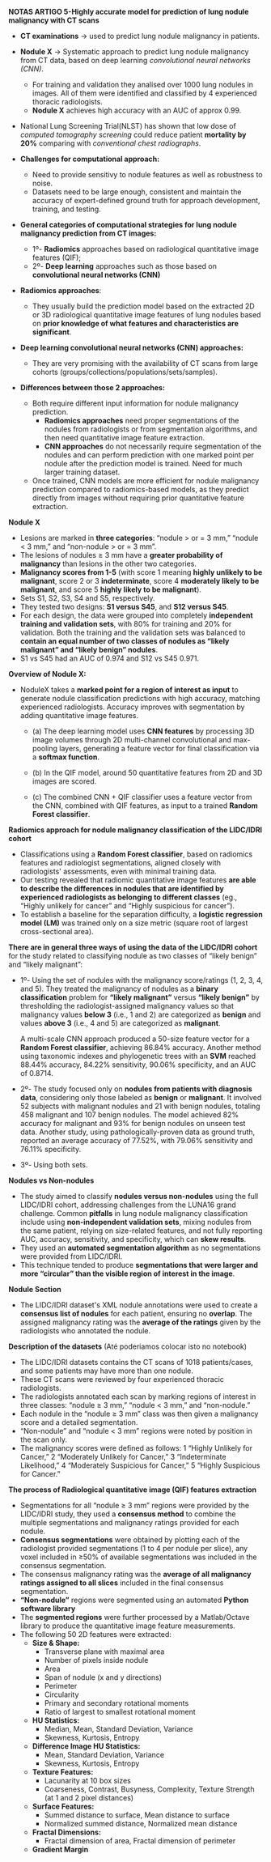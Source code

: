**NOTAS ARTIGO 5-Highly accurate model for prediction of lung nodule malignancy with CT scans** 

- **CT examinations** -> used to predict lung nodule malignancy in patients.

- **Nodule X** -> Systematic approach to predict lung nodule malignancy from CT data, based on deep learning *convolutional neural networks (CNN)*.
    - For training and validation they analised over 1000 lung nodules in images. All of them were identified and classified by 4 experienced thoracic radiologists.
    - **Nodule X** achieves high accuracy with an AUC of approx 0.99.

- National Lung Screening Trial(NLST) has shown that low dose of *computed tomography screening* could reduce patient **mortality by 20%** comparing with *conventional chest radiographs*.

- **Challenges for computational approach:**
    - Need to provide sensitivy to nodule features as well as robustness to noise.
    - Datasets need to be large enough, consistent and maintain the accuracy of expert-defined ground truth for approach development, training, and testing.

- **General categories of computational strategies for lung nodule malignancy prediction from CT images:**

    - 1º- **Radiomics** approaches based on radiological quantitative image features (QIF);
    - 2º- **Deep learning** approaches such as those based on **convolutional neural networks (CNN)**

- **Radiomics approaches**:
    - They usually build the prediction model based on the extracted 2D or 3D radiological quantitative image features of lung nodules based on **prior knowledge of what features and characteristics are significant**.

- **Deep learning convolutional neural networks (CNN) approaches:**
    - They are very promising with the availability of CT scans from large cohorts (groups/collections/populations/sets/samples).


- **Differences between those 2 approaches:**
    - Both require different input information for nodule malignancy prediction. 
        - **Radiomics approaches** need proper segmentations of the nodules from radiologists or from segmentation algorithms, and then need quantitative image feature extraction.
        - **CNN approaches** do not necessarily require segmentation of the nodules and can perform prediction with one marked point per nodule after the prediction model is trained. Need for much larger training dataset.
    - Once trained, CNN models are more efficient for nodule malignancy prediction compared to radiomics-based models, as they predict directly from images without requiring prior quantitative feature extraction.

**Nodule X**
- Lesions are marked in **three categories**: “nodule > or = 3 mm,” “nodule < 3 mm,” and “non-nodule > or = 3 mm”.
- The lesions of nodules ≥ 3 mm have a **greater probability of malignancy** than lesions in the other two categories.
- **Malignancy scores from 1-5** (with score 1 meaning **highly unlikely to be malignant**, score 2 or 3 **indeterminate**, score 4 **moderately likely to be malignant**, and score 5 **highly likely to be malignant**).
- Sets S1, S2, S3, S4 and S5, respectively.
- They tested two designs: **S1 versus S45**, and **S12 versus S45**.
- For each design, the data were grouped into completely **independent training and validation sets**, with 80% for training and 20% for validation. Both the training and the validation sets was balanced to **contain an equal number of two classes of nodules as “likely malignant” and “likely benign” nodules**.
- S1 vs S45 had an AUC of 0.974 and S12 vs S45 0.971.

**Overview of Nodule X:**

- NoduleX takes a **marked point for a region of interest as input** to generate nodule classification predictions with high accuracy, matching experienced radiologists. Accuracy improves with segmentation by adding quantitative image features. 

    - (a) The deep learning model uses **CNN features** by processing 3D image volumes through 2D multi-channel convolutional and max-pooling layers, generating a feature vector for final classification via a **softmax function**.

    - (b) In the QIF model, around 50 quantitative features from 2D and 3D images are scored.

    - (c) The combined CNN + QIF classifier uses a feature vector from the CNN, combined with QIF features, as input to a trained **Random Forest classifier**.

**Radiomics approach for nodule malignancy classification of the LIDC/IDRI cohort**
- Classifications using a **Random Forest classifier**, based on radiomics features and radiologist segmentations, aligned closely with radiologists' assessments, even with minimal training data.
- Our testing revealed that radiomic quantitative image features **are able to describe the differences in nodules that are identified by experienced radiologists as belonging to different classes** (eg., “Highly unlikely for cancer” and “Highly suspicious for cancer”).
- To establish a baseline for the separation difficulty, a **logistic regression model (LM)** was trained only on a size metric (square root of largest cross-sectional area).

**There are in general three ways of using the data of the LIDC/IDRI cohort** for the study related to classifying nodule as two classes of “likely benign” and “likely malignant”:
- 1º- Using the set of nodules with the malignancy score/ratings (1, 2, 3, 4, and 5). They treated the malignancy of nodules as a **binary classification** problem for **“likely malignant”** versus **“likely benign”** by thresholding the radiologist-assigned malignancy values so that malignancy values **below 3** (i.e., 1 and 2) are categorized as **benign** and values **above 3** (i.e., 4 and 5) are categorized as **malignant**. 

    A multi-scale CNN approach produced a 50-size feature vector for a **Random Forest classifier**, achieving 86.84% accuracy. Another method using taxonomic indexes and phylogenetic trees with an **SVM** reached 88.44% accuracy, 84.22% sensitivity, 90.06% specificity, and an AUC of 0.8714.

- 2º- The study focused only on **nodules from patients with diagnosis data**, considering only those labeled as **benign** or **malignant**. It involved 52 subjects with malignant nodules and 21 with benign nodules, totaling 458 malignant and 107 benign nodules. The model achieved 82% accuracy for malignant and 93% for benign nodules on unseen test data. Another study, using pathologically-proven data as ground truth, reported an average accuracy of 77.52%, with 79.06% sensitivity and 76.11% specificity.

- 3º- Using both sets.

**Nodules vs Non-nodules**
- The study aimed to classify **nodules versus non-nodules** using the full LIDC/IDRI cohort, addressing challenges from the LUNA16 grand challenge. Common **pitfalls** in lung nodule malignancy classification include using **non-independent validation sets**, mixing nodules from the same patient, relying on size-related features, and not fully reporting AUC, accuracy, sensitivity, and specificity, which can **skew results**. 
- They used an **automated segmentation algorithm** as no segmentations were provided from LIDC/IDRI.
-  This technique tended to produce **segmentations that were larger and more “circular” than the visible region of interest in the image**.

**Nodule Section**
- The LIDC/IDRI dataset's XML nodule annotations were used to create a **consensus list of nodules** for each patient, ensuring no **overlap**. The assigned malignancy rating was the **average of the ratings** given by the radiologists who annotated the nodule.


**Description of the datasets** (Até poderiamos colocar isto no notebook)
- The LIDC/IDRI datasets contains the CT scans of 1018 patients/cases, and some patients may have more than one nodule. 
- These CT scans were reviewed by four experienced thoracic radiologists. 
- The radiologists annotated each scan by marking regions of interest in three classes: “nodule ≥ 3 mm,” “nodule < 3 mm,” and “non-nodule.” 
- Each nodule in the “nodule ≥ 3 mm” class was then given a malignancy 
score and a detailed segmentation. 
- “Non-nodule” and “nodule < 3 mm” regions were noted by position in the scan only. 
- The malignancy scores were defined as follows: 1 “Highly Unlikely for Cancer,” 2 “Moderately Unlikely for Cancer,” 3 “Indeterminate Likelihood,” 4 “Moderately Suspicious for Cancer,” 5 “Highly Suspicious for Cancer.”

**The process of Radiological quantitative image (QIF) features extraction**

- Segmentations for all “nodule ≥ 3 mm” regions were provided by the LIDC/IDRI study, they used a **consensus method** to combine the multiple segmentations and malignancy ratings provided for each nodule.
-  **Consensus segmentations** were obtained by plotting each of the radiologist provided segmentations (1 to 4 per nodule per slice), any voxel included in ≥50% of available segmentations was included in the consensus segmentation.
- The consensus malignancy rating was the **average of all malignancy ratings assigned to all slices** included in the final consensus segmentation.
- **“Non-nodule”** regions were segmented using an automated **Python software library**
-  The **segmented regions** were further processed by a Matlab/Octave library to produce the quantitative image feature measurements.
- The following 50 2D features were extracted:
    - **Size & Shape:**
        - Transverse plane with maximal area
        - Number of pixels inside nodule
        - Area
        - Span of nodule (x and y directions)
        - Perimeter
        - Circularity
        - Primary and secondary rotational moments
        - Ratio of largest to smallest rotational moment
    - **HU Statistics:**
        - Median, Mean, Standard Deviation, Variance
        - Skewness, Kurtosis, Entropy
    - **Difference Image HU Statistics:**
        - Mean, Standard Deviation, Variance
        - Skewness, Kurtosis, Entropy
    - **Texture Features:**
        - Lacunarity at 10 box sizes
        - Coarseness, Contrast, Busyness, Complexity, Texture Strength (at 1 and 2 pixel distances)
    - **Surface Features:**
        - Summed distance to surface, Mean distance to surface
        - Normalized summed distance, Normalized mean distance
    - **Fractal Dimensions:**
        - Fractal dimension of area, Fractal dimension of perimeter
    - **Gradient Margin**


